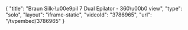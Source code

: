 {
    "title": "Braun Silk-\u00e9pil 7 Dual Epilator  - 360\u00b0 view",
    "type": "solo",
    "layout": "iframe-static",
    "videoId": "3786965",
    "url": "\/tvpembed\/3786965"
}